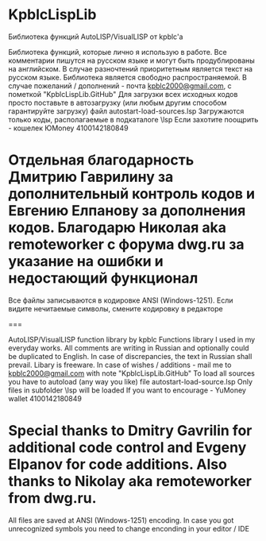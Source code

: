 # KpblcLispLib
Библиотека функций AutoLISP/VisualLISP от kpblc'a

Библиотека функций, которые лично я использую в работе.
Все комментарии пишутся на русском языке и могут быть продублированы на английском.
В случае разночтений приоритетным является текст на русском языке.
Библиотека является свободно распространяемой.
В случае пожеланий / дополнений - почта kpblc2000@gmail.com, с пометкой "KpblcLispLib.GitHub"
Для загрузки всех исходных кодов просто поставьте в автозагрузку (или любым другим способом гарантируйте загрузку) файл autostart-load-sources.lsp
Загружаются только коды, располагаемые в подкаталоге \lsp
Если захотите поощрить - кошелек ЮMoney 4100142180849

Отдельная благодарность Дмитрию Гаврилину за дополнительный контроль кодов и Евгению Елпанову за дополнения кодов.
Благодарю Николая aka remoteworker с форума dwg.ru за указание на ошибки и недостающий функционал
===
Все файлы записываются в кодировке ANSI (Windows-1251). Если видите нечитаемые символы, смените кодировку в редакторе

===

AutoLISP/VisualLISP function library by kpblc
Functions library I used in my everyday works.
All comments are writing in Russian and optionally could be duplicated to English.
In case of discrepancies, the text in Russian shall prevail.
Libary is freeware.
In case of wishes / additions - mail me to kpblc2000@gmail.com with note "KpblcLispLib.GitHub"
To load all sources you have to autoload (any way you like) file autostart-load-source.lsp
Only files in subfolder \lsp will be loaded
If you want to encourage - YuMoney wallet 4100142180849

Special thanks to Dmitry Gavrilin for additional code control and Evgeny Elpanov for code additions.
Also thanks to Nikolay aka remoteworker from dwg.ru.
===
All files are saved at ANSI (Windows-1251) encoding. In case you got unrecognized symbols you need to change enconding in your editor / IDE
